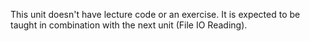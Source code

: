 This unit doesn't have lecture code or an exercise. It is expected to be taught in combination with the next unit (File IO Reading).